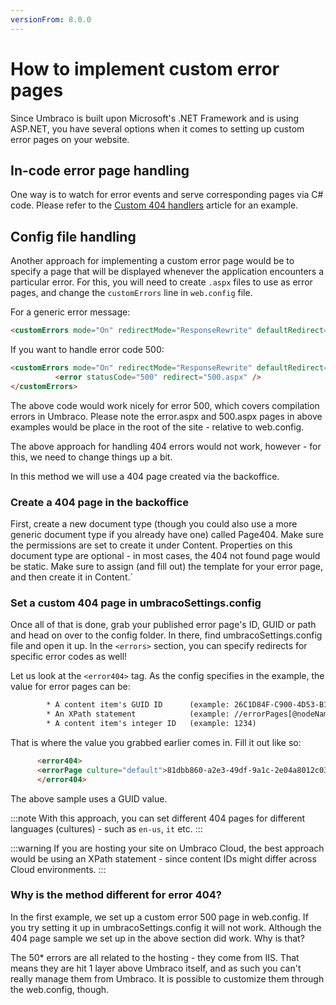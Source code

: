 ```yaml
---
versionFrom: 8.0.0
---
```


# How to implement custom error pages

Since Umbraco is built upon Microsoft's .NET Framework and is using ASP.NET, you have several options when it comes to setting up custom error pages on your website.

## In-code error page handling

One way is to watch for error events and serve corresponding pages via C# code. Please refer to the [Custom 404 handlers](../404handlers/) article for an example.

## Config file handling

Another approach for implementing a custom error page would be to specify a page that will be displayed whenever the application encounters a particular error.
For this, you will need to create `.aspx` files to use as error pages, and change the `customErrors` line in `web.config` file.

For a generic error message:

```html
<customErrors mode="On" redirectMode="ResponseRewrite" defaultRedirect="error.aspx"/>
```

If you want to handle error code 500:

```html
<customErrors mode="On" redirectMode="ResponseRewrite" defaultRedirect="error.aspx">
          <error statusCode="500" redirect="500.aspx" />
</customErrors>
```

The above code would work nicely for error 500, which covers compilation errors in Umbraco.
Please note the error.aspx and 500.aspx pages in above examples would be place in the root of the site - relative to web.config.

The above approach for handling 404 errors would not work, however - for this, we need to change things up a bit.

In this method we will use a 404 page created via the backoffice.

### Create a 404 page in the backoffice

First, create a new document type (though you could also use a more generic document type if you already have one) called Page404.
Make sure the permissions are set to create it under Content.
Properties on this document type are optional - in most cases, the 404 not found page would be static.
Make sure to assign (and fill out) the template for your error page, and then create it in Content.`

### Set a custom 404 page in umbracoSettings.config

Once all of that is done, grab your published error page's ID, GUID or path and head on over to the config folder. In there, find umbracoSettings.config file and open it up.
In the ``` <errors> ``` section, you can specify redirects for specific error codes as well!

Let us look at the ``` <error404> ``` tag.
As the config specifies in the example, the value for error pages can be:

```html
        * A content item's GUID ID      (example: 26C1D84F-C900-4D53-B167-E25CC489DAC8)
        * An XPath statement            (example: //errorPages[@nodeName='My cool error']
        * A content item's integer ID   (example: 1234)
```

That is where the value you grabbed earlier comes in. Fill it out like so:
```html
      <error404>
      <errorPage culture="default">81dbb860-a2e3-49df-9a1c-2e04a8012c03</errorPage>
      </error404>
```

The above sample uses a GUID value.

:::note
With this approach, you can set different 404 pages for different languages (cultures) - such as ```en-us```, ```it``` etc.
:::

:::warning
If you are hosting your site on Umbraco Cloud, the best approach would be using an XPath statement - since content IDs might differ across Cloud environments.
:::

### Why is the method different for error 404?

In the first example, we set up a custom error 500 page in web.config. If you try setting it up in umbracoSettings.config it will not work. Although the 404 page sample we set up in the above section did work. Why is that?

The 50* errors are all related to the hosting - they come from IIS. That means they are hit 1 layer above Umbraco itself, and as such you can't really manage them from Umbraco. It is possible to customize them through the web.config, though.
